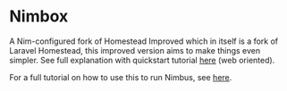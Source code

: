 # Nimbox

A Nim-configured fork of Homestead Improved which in itself is a fork of Laravel Homestead, this improved version aims to make things even simpler.
See full explanation with quickstart tutorial [here](http://www.sitepoint.com/quick-tip-get-homestead-vagrant-vm-running/) (web oriented).

For a full tutorial on how to use this to run Nimbus, see [here](https://our.status.im/setting-up-a-local-vagrant-environment-for-nim-development/).
